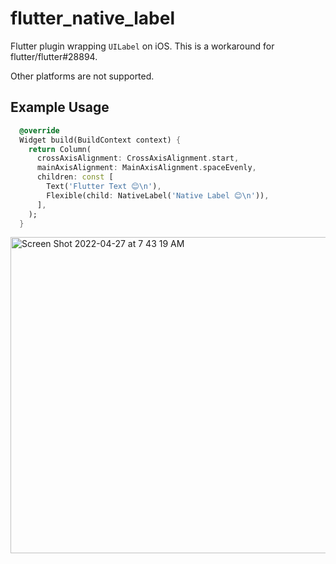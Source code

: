 # flutter_native_label

Flutter plugin wrapping `UILabel` on iOS. This is a workaround for flutter/flutter#28894.

Other platforms are not supported.

## Example Usage

```dart
  @override
  Widget build(BuildContext context) {
    return Column(
      crossAxisAlignment: CrossAxisAlignment.start,
      mainAxisAlignment: MainAxisAlignment.spaceEvenly,
      children: const [
        Text('Flutter Text 😊\n'),
        Flexible(child: NativeLabel('Native Label 😊\n')),
      ],
    );
  }
```
<img width="506" alt="Screen Shot 2022-04-27 at 7 43 19 AM" src="https://user-images.githubusercontent.com/394889/165546064-57595e88-1bb4-471d-bebb-73744aa35058.png">
